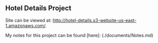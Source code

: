 ## Hotel Details Project

Site can be viewed at: http://hotel-details.s3-website-us-east-1.amazonaws.com/.

My notes for this project can be found [here]: (./documents/Notes.md)
